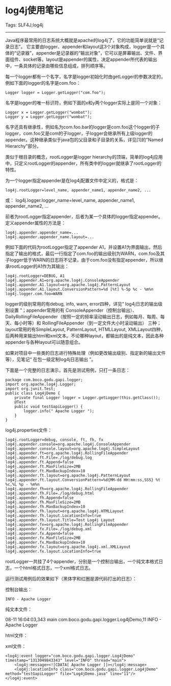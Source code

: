 # log4j使用笔记
Tags: SLF4J;log4j

------

Java程序最常用的日志系统大概就是apache的log4j了，它的功能简单说就是“记录日志”。 它主要由logger、appender和layout这3个对象构成，logger是一个具体的“记录器”，appender是记录器的“输出对象”，它可以是屏幕输出、文件、界面组件、socket等。layout是appender的属性，决定appender所代表的输出中，一条具体的记录由哪些信息组成，排列顺序等。
 

每一个logger都有一个名字，名字是logger初始化时由getLogger的参数决定的，例如下面的logger的名字是com.foo： 

    Logger logger = Logger.getLogger("com.foo"); 

名字是logger的唯一标识符，例如下面的x和y两个logger实际上是同一个对象： 

    Logger x = Logger.getLogger("wombat"); 
    Logger y = Logger.getLogger("wombat"); 

名字还具有继承性，例如名为com.foo.bar的logger是com.foo这个logger的子logger，com.foo又是com的子logger，子logger会继承所有上级logger的appender。这种继承类似于java包的父目录和子目录的关系，详见[1]的"Named Hierarchy"部分。 

类似于根目录的概念，rootLogger是logger hierarchy的顶端，简单的log4j应用中，只定义rootLogger的appender，所有类中的logger就继承了rootLogger的特性。 

为一个logger指定appender是在log4j配置文件中定义的，格式是：

    log4j.rootLogger=level_name, appender_name1, appender_name2, ... 

或： log4j.logger.logger_name=level_name, appender_name1, appender_name2, ... 

前者为rootLogger指定appender，后者为某一个具体的logger指定appender。定义appender属性的方法是： 

    log4j.appender.appender_name=... 
    log4j.appender.appender_name.layout=... 

例如下面的代码为rootLogger指定了appender A1，并设置A1为界面输出，然后指定了输出的格式，最后一行指定了com.foo的输出级别为WARN，com.foo及其子logger低于WARN的日志将不记录，由于com.foo没有指定appender，所以继承rootLogger的A1作为其输出： 

    log4j.rootLogger=DEBUG, A1 
    log4j.appender.A1=org.apache.log4j.ConsoleAppender 
    log4j.appender.A1.layout=org.apache.log4j.PatternLayout 
    log4j.appender.A1.layout.ConversionPattern=%d [%t] %-5p %c - %m%n 
    log4j.logger.com.foo=WARN 

logger的级别常用的有debug, info, warn, error四种，详见“ log4j日志的输出级别设置 ”；appender常用的有 ConsoleAppender（控制台输出）、 DailyRollingFileAppender（按照一定的频率滚动输出日志，例如每月、每周、每天、每小时等）和 RollingFileAppender（到一定文件大小时滚动输出） 三种；layout常用的有SimpleLayout, PatternLayout, HTMLLayout, XMLLayout四种，后两种用来输出html和xml文本。不论哪种layout，都输出的是纯文本，因此各种appender与各种layout可以随意组合。 

如果对项目中一些类的日志进行特殊处理（例如更改输出级别、指定新的输出文件等），见笔记“ 在包一级定制log4j日志输出 ”。

下面是一个完整的日志演示，首先是测试用例，只打一条日志： 

    package com.boco.godu.gapi.logger; 
    import org.apache.log4j.Logger; 
    import org.junit.Test; 
    public class Log4jDemo { 
        private final Logger logger = Logger.getLogger(this.getClass()); 
        @Test 
        public void testGapiLogger() { 
            logger.info(" Apache Logger "); 
        } 
    } 

log4j.properties文件： 

    log4j.rootLogger=debug, console, ft, fh, fx 
    log4j.appender.console=org.apache.log4j.ConsoleAppender 
    log4j.appender.console.layout=org.apache.log4j.SimpleLayout 
    log4j.appender.ft=org.apache.log4j.RollingFileAppender 
    log4j.appender.ft.File=./log/debug.log 
    log4j.appender.ft.Append=false 
    log4j.appender.ft.MaxFileSize=2MB 
    log4j.appender.ft.MaxBackupIndex=10 
    log4j.appender.ft.layout=org.apache.log4j.PatternLayout 
    log4j.appender.ft.layout.ConversionPattern=%d{MM-dd HH:mm:ss,SSS} %t %c,%L %p - %m%n 
    log4j.appender.fh=org.apache.log4j.RollingFileAppender 
    log4j.appender.fh.File=./log/debug.html 
    log4j.appender.fh.Append=false 
    log4j.appender.fh.MaxFileSize=2MB 
    log4j.appender.fh.MaxBackupIndex=10 
    log4j.appender.fh.layout=org.apache.log4j.HTMLLayout 
    log4j.appender.fh.layout.LocationInfo=true 
    log4j.appender.fh.layout.Title=Test Log4j Layout 
    log4j.appender.fx=org.apache.log4j.RollingFileAppender 
    log4j.appender.fx.File=./log/debug.xml 
    log4j.appender.fx.Append=false 
    log4j.appender.fx.MaxFileSize=2MB 
    log4j.appender.fx.MaxBackupIndex=10 
    log4j.appender.fx.layout=org.apache.log4j.xml.XMLLayout 
    log4j.appender.fx.layout.LocationInfo=true 

rootLogger一共挂了4个appender，分别是一个控制台输出，一个纯文本格式日志，一个html格式日志，一个xml格式日志。 

运行测试用例后的效果如下（黑体字和红圈是源代码打出的日志）： 

控制台输出： 

    INFO - Apache Logger 

纯文本文件： 

08-11 16:04:03,343 main com.boco.godu.gapi.logger.Log4jDemo,11 INFO - Apache Logger 

html文件： 

xml文件： 

    <log4j:event logger="com.boco.godu.gapi.logger.Log4jDemo" timestamp="1313049843343" level="INFO" thread="main"> 
        <log4j:message><![CDATA[ Apache Logger ]]></log4j:message> 
        <log4j:locationInfo class="com.boco.godu.gapi.logger.Log4jDemo" method="testGapiLogger" file="Log4jDemo.java" line="11"/> 
    </log4j:event>
